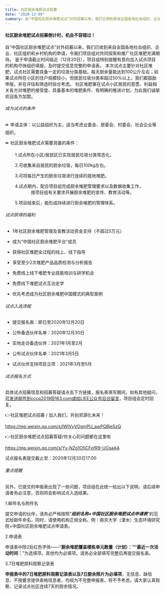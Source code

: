 ```yaml
---
title: 社区厨余堆肥试点招募
date: "2020-12-09"
summary: 自“中国社区厨余堆肥试点”对外招募以来，我们已收到来自全国各地社会组织、企业、社区组织和乡村机构的申请，令我们项目组对共同探索和推广社区堆肥充满期待。
---
```

#### 社区厨余堆肥试点招募倒计时，机会不容错过！


自“中国社区厨余堆肥试点”对外招募以来，我们已收到来自全国各地社会组织、企业、社区组织和乡村机构的申请，令我们项目组对共同探索和推广社区堆肥充满期待。
鉴于申请截止时间临近（12月20日），项目组特别提醒有意向加入试点项目的机构尽快组织填报，及时提交信息完整的申请表。
本次试点主要针对社区堆肥，试点社区需要具备一定的垃圾分类基础，每天厨余量能达到100公斤左右；如果试点所在小区的住户规模较小，但居民垃圾分类率超过50%以上，我们都鼓励申报，并在评估和筛选时综合考虑。
社区堆肥重在试点小区居民的意愿、利益相关各方对堆肥的接受度、具备基本的堆肥条件、有明确的推进计划，为此我们诚挚欢迎各方加盟。



###### 成为试点的条件

⏩  申请主体：以公益组织为主，适当考虑业委会、居委会、村委会、社会企业等组织。

⏩  社区厨余堆肥试点需要具备的条件：

　　 1.试点所在小区/居民区已实现居民垃圾分类常态化。

　　 2.可收集来自居民的厨余垃圾，每日100kg左右。

　　 3.可将每日产生的厨余垃圾进行连续的就地堆肥。

　　 4.试点期内，配合项目组完成厨余堆肥管理要求以及数据收集工作，<br>
　　　　　　按项目组有关要求开展厨余堆肥的宣传、教育活动等。

　　 5.项目结束后，能形成持续进行厨余堆肥的管理体系。




######  试点获得的福利

- 1年社区厨余堆肥管理及宣教活动资金支持（不超过5万元）
- 成为“中国社区厨余堆肥平台”成员

- 获得社区堆肥全过程的线上、线下指导

- 享受至少2次堆肥产品品质检测与分析报告

- 免费线上线下堆肥专业技能培训与研学机会

- 免费线下堆肥试点互访走学

- 优先考虑成为社区厨余堆肥中国模式的典型案例




###### 试点入选流程

- 提交报名表：即日至2020年12月20日

- 公布备选伙伴名单：2020年12月30日

- 实地走访备选伙伴：2021年1月至2月

- 公布试点伙伴名单：2021年3月5日

- 试点伙伴支持项目立项：2021年3月至5月




###### 试点报名方式

具体试点招募信息和招募答疑请点击下方链接，报名表填写期间，如有其他疑问，可发送邮件到cccp2019@163.com或给LIEE公众号后台留言，项目组会定时回复。

:point_right:社区堆肥试点招募 / 加入我们，共创资源化未来！

<https://mp.weixin.qq.com/s/IWIVvVOgmPU_awPQBjeSzQ>

:point_right:社区厨余堆肥试点招募答疑/你关心的问题都在这里啦

<https://mp.weixin.qq.com/s/Yv-NZp1O5CFofR9-UOsaAA>

试点报名表提交截止至：2020年12月20日17:00



###### 重点提醒

另外，已提交的申报表出现了一些问题，项目组在此统一给出以下说明，请后续申请者务必注意，否则将会影响试点入选结果。

1.邮件名与附件名

提交申请的伙伴，请务必严格按照“***组织名称+中国社区厨余堆肥试点申请表***”的范式给邮件命名，同时，请使用机构正规全称。例：南京大学（溧水）生态环境研究院+中国社区厨余堆肥试点申请表。

2.申请表

申请表中除2处红色字体——“**厨余堆肥覆盖楼栋单元数量（计划）：”“最近一次活动时间：**”为选填项，其他均为必填项。请务必全部填写完整后再提交报名表。

3.7日堆肥原料观察记录表

**申报表中的7日堆肥原料观察记录表以及7日厨余照片为必填项**，无信息、缺信息、不按要求提供表格信息者，均视为不完整申报表，将不予考虑。请大家认真观察、记录试点社区连续7天的厨余情况。
